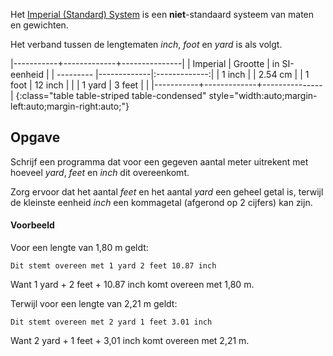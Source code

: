 Het [Imperial (Standard) System](https://nl.wikipedia.org/wiki/Brits-Amerikaans_maatsysteem) is een **niet**-standaard systeem van maten en gewichten.

Het verband tussen de lengtematen *inch*, *foot* en *yard* is als volgt.

|-----------+-------------+---------------|
| Imperial  | Grootte     | in SI-eenheid |
| --------- |-------------|:-------------:|
| 1 inch    |             | 2.54 cm       |
| 1 foot    | 12 inch     |               |
| 1 yard    | 3 feet      |               |
|-----------+-------------+---------------|
{:class="table table-striped table-condensed" style="width:auto;margin-left:auto;margin-right:auto;"}

## Opgave

Schrijf een programma dat voor een gegeven aantal meter uitrekent met hoeveel *yard*, *feet* en *inch* dit overeenkomt.

Zorg ervoor dat het aantal *feet* en het aantal *yard* een geheel getal is, terwijl de kleinste eenheid *inch* een kommagetal (afgerond op 2 cijfers) kan zijn.

#### Voorbeeld
Voor een lengte van 1,80 m geldt:
```
Dit stemt overeen met 1 yard 2 feet 10.87 inch
```
Want 1 yard + 2 feet + 10.87 inch komt overeen met 1,80 m.

Terwijl voor een lengte van 2,21 m geldt:
```
Dit stemt overeen met 2 yard 1 feet 3.01 inch
```
Want 2 yard + 1 feet + 3,01 inch komt overeen met 2,21 m.
